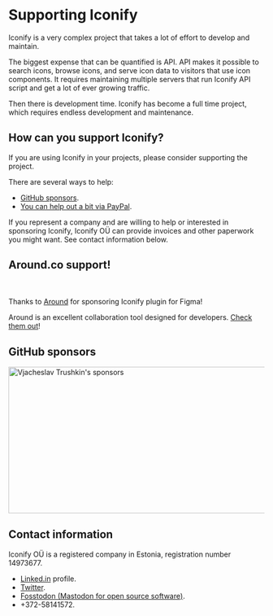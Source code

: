 <script setup>
const logos = import.meta.glob('./public/*-logo.svg', { as: 'raw', eager: true })
console.log(logos)
const around = logos['./public/around-logo.svg']
console.log(around)
</script>

# Supporting Iconify
Iconify is a very complex project that takes a lot of effort to develop and maintain.

The biggest expense that can be quantified is API. API makes it possible to search icons, browse icons, and serve icon data to visitors that use icon components. It requires maintaining multiple servers that run Iconify API script and get a lot of ever growing traffic.

Then there is development time. Iconify has become a full time project, which requires endless development and maintenance.

## How can you support Iconify?

If you are using Iconify in your projects, please consider supporting the project.

There are several ways to help:
- [GitHub sponsors](https://github.com/sponsors/cyberalien).
- [You can help out a bit via PayPal](https://paypal.me/cyberalien).

If you represent a company and are willing to help or interested in sponsoring Iconify, Iconify OÜ can provide invoices and other paperwork you might want. See contact information below.

## Around.co support!

<div class="inline-block">
    <a href="https://around.co/?utm_source=iconify&amp;utm_medium=partnership" target="_blank" rel="noreferrer">
        <span class="block i-iconify:around w-1em h-51px"></span>
    </a>
</div>

<p style="font-size: 51px; line-height: 1em">
    <a href="https://around.co/?utm_source=iconify&amp;utm_medium=partnership" target="_blank" rel="noreferrer">
        <iconify-icon :icon="aroundLogo"></iconify-icon>
    </a>
</p>

Thanks to [Around](https://around.co/?utm_source=iconify&utm_medium=partnership) for sponsoring Iconify plugin for Figma!

Around is an excellent collaboration tool designed for developers. [Check them out](https://around.co/?utm_source=iconify&utm_medium=partnership)!

## GitHub sponsors

<div grid="~ cols-1" w-full text-center mt-10>
    <div class="flex flex-col">
      <a href="https://github.com/sponsors/cyberalien" target="_blank" rel="noopener noreferrer">
        <img
          crossorigin="anonymous"
          inline-block
          width="800" height="288"
          class="resizable-img"
          loading="lazy"
          src="https://cyberalien.github.io/static/sponsors.svg"
          alt="Vjacheslav Trushkin's sponsors"
        >
      </a>
    </div>
</div>

## Contact information

Iconify OÜ is a registered company in Estonia, registration number 14973677.
- <span class="inline-block i-logos:twitter"></span> [Linked.in](https://www.linkedin.com/in/trushkin/) profile.
- <span class="inline-block i-logos:linkedin-icon"></span> [Twitter](https://twitter.com/slava_trushkin).
- <span class="inline-block i-logos:mastodon-icon"></span> [Fosstodon (Mastodon for open source software)](https://fosstodon.org/@cyberalien).
- <span class="inline-block i-logos:whatsapp-icon"></span> +372-58141572.
